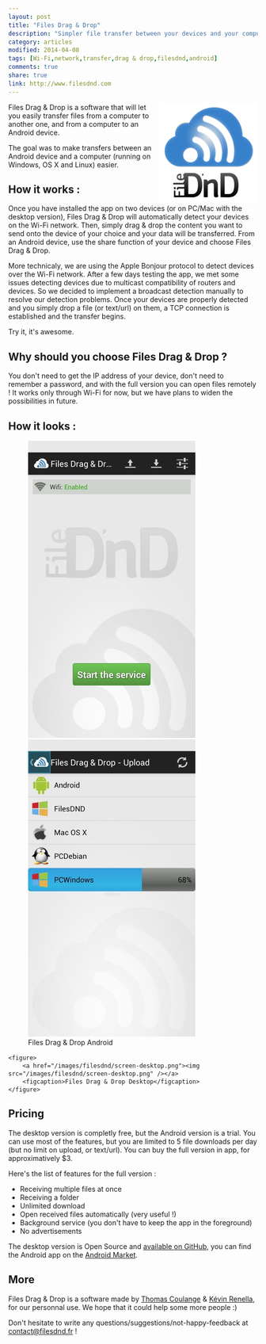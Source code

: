 ```yaml
---
layout: post
title: "Files Drag & Drop"
description: "Simpler file transfer between your devices and your computer"
category: articles
modified: 2014-04-08
tags: [Wi-Fi,network,transfer,drag & drop,filesdnd,android]
comments: true
share: true
link: http://www.filesdnd.com
---
```


<img style="float: right;" src="/images/filesdnd/logo-blue-filesdnd.png" />
Files Drag & Drop is a software that will let you easily transfer files from a computer to another one, and from a computer to an Android device.

The goal was to make transfers between an Android device and a computer (running on Windows, OS X and Linux) easier. 

## How it works : 
Once you have installed the app on two devices (or on PC/Mac with the desktop version), Files Drag & Drop will automatically detect your devices on the Wi-Fi network. Then, simply drag & drop the content you want to send onto the device of your choice and your data will be transferred.
From an Android device, use the share function of your device and choose Files Drag & Drop.

More technicaly, we are using the Apple Bonjour protocol to detect devices over the Wi-Fi network. After a few days testing the app, we met some issues detecting devices due to multicast compatibility of routers and devices. So we decided to implement a broadcast detection manually to resolve our detection problems. Once your devices are properly detected and you simply drop a file (or text/url) on them, a TCP connection is established and the transfer begins.

Try it, it's awesome. 

## Why should you choose Files Drag & Drop ?
You don't need to get the IP address of your device, don't need to remember a password, and with the full version you can open files remotely !
It works only through Wi-Fi for now, but we have plans to widen the possibilities in future.

## How it looks :

<div class="zoom-gallery">
    <figure class="half">
        <a href="/images/filesdnd/screen-android-home.jpg"><img src="/images/filesdnd/screen-android-home.jpg" /></a>
        <a href="/images/filesdnd/screen-android-send.jpg"><img src="/images/filesdnd/screen-android-send.jpg" /></a>
        <figcaption>Files Drag & Drop Android</figcaption>
    </figure>

    <figure>
        <a href="/images/filesdnd/screen-desktop.png"><img src="/images/filesdnd/screen-desktop.png" /></a>
        <figcaption>Files Drag & Drop Desktop</figcaption>
    </figure>
</div>

## Pricing
The desktop version is completly free, but the Android version is a trial. You can use most of the features, but you are limited to 5 file downloads per day (but no limit on upload, or text/url).
You can buy the full version in app, for approximatively $3.

Here's the list of features for the full version :

* Receiving multiple files at once
* Receiving a folder
* Unlimited download
* Open received files automatically (very useful !)
* Background service (you don't have to keep the app in the foreground) 
* No advertisements

The desktop version is Open Source and [available on GitHub](https://github.com/filesdnd), you can find the Android app on the [Android Market](https://play.google.com/store/apps/details?id=com.filesdnd).

## More
Files Drag & Drop is a software made by [Thomas Coulange](https://github.com/NitroG42) & [Kévin Renella](https://github.com/Drusy), for our personnal use. We hope that it could help some more people :)

Don't hesitate to write any questions/suggestions/not-happy-feedback at contact@filesdnd.fr !